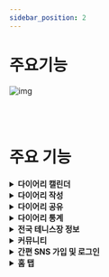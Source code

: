 ```yaml
---
sidebar_position: 2
---
```


# 주요기능

![img](/img/sideproject/introduction/tiebreak_cover.png)

<br/>
<br/>

# 주요 기능

<details>
  <summary><strong>다이어리 캘린더</strong></summary>

### 캘린더에 다이어리를 꾸밀 수 있습니다.

<br/>

<img src="/img/sideproject/features/calendar.jpg" width="320px"/>

</details>

<details>
  <summary><strong>다이어리 작성</strong></summary>

### 오늘의 테니스 플레이를 기록합니다.

- **테니스 컨디션**
- **매치 타입 (단식, 복식, 랠리)**
- **플레이 시간**
- **플레이 경기 수**
- 플레이한 테니스 코트
- 경기 승,패 기록
- 플레이 내용

<br/>
<br/>

<img src="/img/sideproject/features/create_1.png" width="320px"/>

<br/>
<br/>

<img src="/img/sideproject/features/create_2.png" width="320px"/>
<br/>
**(테니스 코트 연동)**

<br/>

<img src="/img/sideproject/features/create_3.png" width="320px"/>

</details>

<details>
  <summary><strong>다이어리 공유</strong></summary>

### 상세 다이어리를 캡쳐하여 공유할 수 있습니다.

- 커버 이미지는 자신의 사진으로 변경할 수 있습니다.
- 인스타그램 및 SNS에 오늘의 테니스를 공유합니다.

<br/>

<img src="/img/sideproject/features/share_1.png" width="320px"/>
<br/>
<br/>
<br/>
<img src="/img/sideproject/features/share_2.png" width="320px"/>

</details>

<details>
  <summary><strong>다이어리 통계</strong></summary>

### 이번달 테니스 플레이를 통계 분석합니다.

- 이번달 총 테니스 플레이 횟수
- 이번달 총 테니스 플레이 시간 (저번달과 비교)
- 요일 별 테니스 횟수
- 이번달 매치 승,패 기록
- 가장 많이 방문한 테니스 코트 순위

<br/>

<img src="/img/sideproject/features/chart_1.png" width="320px"/>
<br/>
<br/>
<img src="/img/sideproject/features/chart_2.png" width="320px"/>
<br/>
<br/>
<img src="/img/sideproject/features/chart_3.png" width="320px"/>
<br/>
<br/>
<img src="/img/sideproject/features/chart_4.png" width="320px"/>
<br/>
<br/>

</details>

<details>
  <summary><strong>전국 테니스장 정보</strong></summary>

### 전국 테니스장 정보를 수집했습니다.

- 코트명 및 지역 이름으로 검색 가능.
- 지도상에서 현 위치 주변에 있는 코트 가능.
- 코트 상세 정보, 편의시설 및 길찾기를 제공하고 있습니다.

<img src="/img/sideproject/features/court_1.png" width="320px"/>
<br/>
<br/>
<img src="/img/sideproject/features/court_2.png" width="320px"/>
<br/>
<br/>
<img src="/img/sideproject/features/court_3.png" width="320px"/>
<br/>
<br/>
<img src="/img/sideproject/features/court_4.png" width="320px"/>
<br/>
<br/>
<img src="/img/sideproject/features/court_5.png" width="320px"/>
<br/>
<br/>

</details>

<details>
  <summary><strong>커뮤니티</strong></summary>

### 커뮤니티

- 현재는 주로 유저분들의 피드백을 주고 받고 있습니다 😎

<br/>

<img src="/img/sideproject/features/community.png" width="320px"/>
<br/>
<br/>
<img src="/img/sideproject/features/community_2.png" width="320px"/>
<br/>
<br/>

</details>

<details>
  <summary><strong>간편 SNS 가입 및 로그인</strong></summary>

### 간편하게 서비스를 사용할 수 있도록 SNS 로그인을 제공

- 카카오
- Apple
- Google (추가예정)

<br/>

<img src="/img/sideproject/features/sns_login.png" width="320px"/>
<br/>
<br/>

</details>

<details>
  <summary><strong>홈 탭</strong></summary>

### 앱의 시작점이 되는 홈 화면

- 배너 (최신 업데이트, 매거진 등등)
- 지역별 코트 카테고리
- 테마별 코트 카테고리

<br/>

<img src="/img/sideproject/features/home.png" width="320px"/>
<br/>
<br/>

</details>
